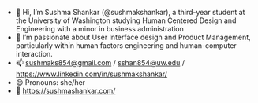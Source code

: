 - 👋 Hi, I’m Sushma Shankar (@sushmakshankar), a third-year student at the University of Washington studying Human Centered Design and Engineering with a minor in business administration
- 👀 I’m passionate about User Interface design and Product Management, particularly within human factors engineering and human-computer interaction.
- 📫 sushmaks854@gmail.com / sshan854@uw.edu / https://www.linkedin.com/in/sushmakshankar/
- 😄 Pronouns: she/her
- 🔗 https://sushmashankar.com/
  
<!---
sushmakshankar/sushmakshankar is a ✨ special ✨ repository because its `README.md` (this file) appears on your GitHub profile.
You can click the Preview link to take a look at your changes.
--->
